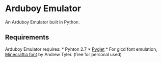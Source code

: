 # Arduboy Emulator

An Arduboy Emulator built in Python.

## Requirements

Arduboy Emulator requires:
    * Pyhton 2.7
    * [Pyglet](https://bitbucket.org/pyglet/pyglet/wiki/Home)
    * For glcd font emulation, [Minecraftia font](http://www.dafont.com/es/minecraftia.font) by Andrew Tyler.
    (free for personal used)